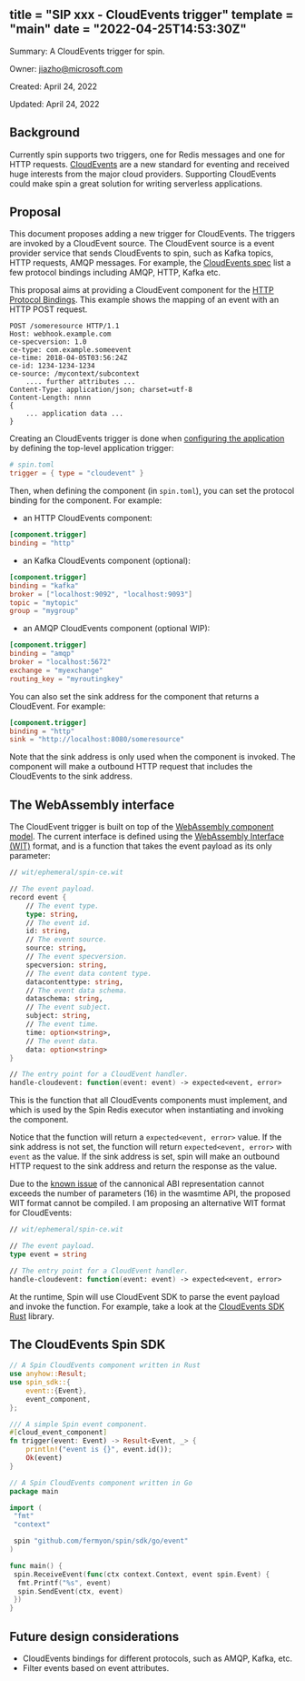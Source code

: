 title = "SIP xxx - CloudEvents trigger"
template = "main"
date = "2022-04-25T14:53:30Z"
---

Summary: A CloudEvents trigger for spin.

Owner: jiazho@microsoft.com

Created: April 24, 2022

Updated: April 24, 2022

## Background

Currently spin supports two triggers, one for Redis messages and one for HTTP requests. [CloudEvents](https://cloudevents.io/) are a new standard for eventing and received huge interests from the major cloud providers. Supporting CloudEvents could make spin a great solution for writing serverless applications. 

## Proposal

This document proposes adding a new trigger for CloudEvents. The triggers are invoked by a CloudEvent source. The CloudEvent source is a event provider service that sends CloudEvents to spin, such as Kafka topics, HTTP requests, AMQP messages. For example, the [CloudEvents spec](https://github.com/cloudevents/spec/tree/main/cloudevents/bindings) list a few protocol bindings including AMQP, HTTP, Kafka etc.

This proposal aims at providing a CloudEvent component for the [HTTP Protocol Bindings](https://github.com/cloudevents/spec/blob/main/cloudevents/bindings/http-protocol-binding.md). This example shows the mapping of an event with an HTTP POST request.
```
POST /someresource HTTP/1.1
Host: webhook.example.com
ce-specversion: 1.0
ce-type: com.example.someevent
ce-time: 2018-04-05T03:56:24Z
ce-id: 1234-1234-1234
ce-source: /mycontext/subcontext
    .... further attributes ...
Content-Type: application/json; charset=utf-8
Content-Length: nnnn
{
    ... application data ...
}
```

Creating an CloudEvents trigger is done when [configuring the application](/configuration)
by defining the top-level application trigger:

```toml
# spin.toml
trigger = { type = "cloudevent" }
```

Then, when defining the component (in `spin.toml`), you can set the protocol binding for the component. For example:

- an HTTP CloudEvents component:

```toml
[component.trigger]
binding = "http"
```

- an Kafka CloudEvents component (optional):

```toml
[component.trigger]
binding = "kafka"
broker = ["localhost:9092", "localhost:9093"]
topic = "mytopic"
group = "mygroup"
```

- an AMQP CloudEvents component (optional WIP):

```toml
[component.trigger]
binding = "amqp"
broker = "localhost:5672"
exchange = "myexchange"
routing_key = "myroutingkey"
```

You can also set the sink address for the component that returns a CloudEvent. For example:

```toml
[component.trigger]
binding = "http"
sink = "http://localhost:8080/someresource"
```

Note that the sink address is only used when the component is invoked. The component will make a outbound HTTP request that includes the CloudEvents to the sink address.


## The WebAssembly interface

The CloudEvent trigger is built on top of the
[WebAssembly component model](https://github.com/WebAssembly/component-model).
The current interface is defined using the
[WebAssembly Interface (WIT)](https://github.com/bytecodealliance/wit-bindgen/blob/main/WIT.md)
format, and is a function that takes the event payload as its only parameter:

```fsharp
// wit/ephemeral/spin-ce.wit

// The event payload.
record event {
    // The event type.
    type: string,
    // The event id.
    id: string,
    // The event source.
    source: string,
    // The event specversion.
    specversion: string,
    // The event data content type.
    datacontenttype: string,
    // The event data schema.
    dataschema: string,
    // The event subject.
    subject: string,
    // The event time.
    time: option<string>,
    // The event data.
    data: option<string>
}

// The entry point for a CloudEvent handler.
handle-cloudevent: function(event: event) -> expected<event, error>
```


This is the function that all CloudEvents components must implement, and which is
used by the Spin Redis executor when instantiating and invoking the component.

Notice that the function will return a `expected<event, error>` value. If the sink address is not set, the function will return `expected<event, error>` with `event` as the value. If the sink address is set, spin will make an outbound HTTP request to the sink address and return the response as the value.

Due to the [known issue](https://github.com/bytecodealliance/wit-bindgen/issues/171) of the cannonical ABI representation cannot exceeds the number of parameters (16) in the wasmtime API, the proposed WIT format cannot be compiled. I am proposing an alternative WIT format for CloudEvents:

```fsharp
// wit/ephemeral/spin-ce.wit

// The event payload.
type event = string

// The entry point for a CloudEvent handler.
handle-cloudevent: function(event: event) -> expected<event, error>
```

At the runtime, Spin will use CloudEvent SDK to parse the event payload and invoke the function. For example, take a look at the [CloudEvents SDK Rust](https://github.com/cloudevents/sdk-rust) library.

## The CloudEvents Spin SDK
```rust
// A Spin CloudEvents component written in Rust
use anyhow::Result;
use spin_sdk::{
    event::{Event},
    event_component,
};

/// A simple Spin event component.
#[cloud_event_component]
fn trigger(event: Event) -> Result<Event, _> {
    println!("event is {}", event.id());
    Ok(event)
}
```

```go
// A Spin CloudEvents component written in Go
package main

import (
 "fmt"
 "context"

 spin "github.com/fermyon/spin/sdk/go/event"
)

func main() {
 spin.ReceiveEvent(func(ctx context.Context, event spin.Event) {
  fmt.Printf("%s", event)
  spin.SendEvent(ctx, event)
 })
}
```

## Future design considerations

- CloudEvents bindings for different protocols, such as AMQP, Kafka, etc.
- Filter events based on event attributes.